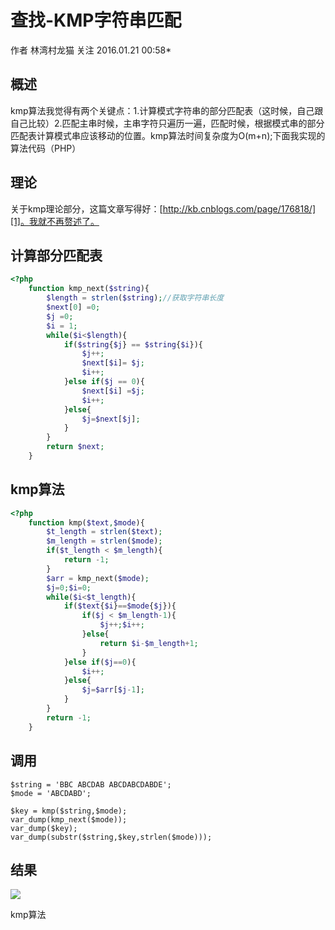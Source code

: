 # 查找-KMP字符串匹配

作者  林湾村龙猫 关注 2016.01.21 00:58*   

## **概述**

kmp算法我觉得有两个关键点：1.计算模式字符串的部分匹配表（这时候，自己跟自己比较）2.匹配主串时候，主串字符只遍历一遍，匹配时候，根据模式串的部分匹配表计算模式串应该移动的位置。kmp算法时间复杂度为O(m+n);下面我实现的算法代码（PHP）

## **理论**

关于kmp理论部分，这篇文章写得好：[http://kb.cnblogs.com/page/176818/][1]。我就不再赘述了。

## **计算部分匹配表**

```php
<?php
    function kmp_next($string){
        $length = strlen($string);//获取字符串长度
        $next[0] =0;
        $j =0;
        $i = 1;
        while($i<$length){
            if($string{$j} == $string{$i}){
                $j++;
                $next[$i]= $j;
                $i++;
            }else if($j == 0){
                $next[$i] =$j;
                $i++;
            }else{
                $j=$next[$j];
            }
        }
        return $next;
    }
```

## **kmp算法**

```php
<?php
    function kmp($text,$mode){
        $t_length = strlen($text);
        $m_length = strlen($mode);
        if($t_length < $m_length){
            return -1;
        }
        $arr = kmp_next($mode);
        $j=0;$i=0;
        while($i<$t_length){
            if($text{$i}==$mode{$j}){
                if($j < $m_length-1){
                    $j++;$i++;
                }else{
                    return $i-$m_length+1;
                }
            }else if($j==0){
                $i++;
            }else{
                $j=$arr[$j-1];
            }
        }
        return -1;
    }
```

## **调用**

    $string = 'BBC ABCDAB ABCDABCDABDE';
    $mode = 'ABCDABD';
    
    $key = kmp($string,$mode);
    var_dump(kmp_next($mode));
    var_dump($key);
    var_dump(substr($string,$key,strlen($mode)));

## **结果**

![][2]



kmp算法


[1]: http://kb.cnblogs.com/page/176818/
[2]: ../img/301894-2560a5c776b23b3c.png